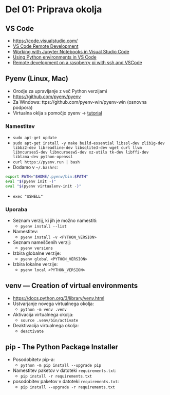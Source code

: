 # Del 01: Priprava okolja

## VS Code
- https://code.visualstudio.com/
- [VS Code Remote Development](https://code.visualstudio.com/docs/remote/remote-overview)
- [Working with Jupyter Notebooks in Visual Studio Code](https://code.visualstudio.com/docs/python/jupyter-support)
- [Using Python environments in VS Code](https://code.visualstudio.com/docs/python/environments)
- [Remote development on a raspberry pi with ssh and VSCode](https://medium.com/@pythonpow/remote-development-on-a-raspberry-pi-with-ssh-and-vscode-a23388e24bc7)


## Pyenv (Linux, Mac)
- Orodje za upravljanje z več Python verzijami
- https://github.com/pyenv/pyenv
- Za Windows: ttps://github.com/pyenv-win/pyenv-win (osnovna podpora)
- Virtualna oklja s pomočjo pyenv -> [tutorial](https://realpython.com/intro-to-pyenv/#virtual-environments-and-pyenv)


### Namestitev
- `sudo apt-get update`
- `sudo apt-get install -y make build-essential libssl-dev zlib1g-dev libbz2-dev libreadline-dev libsqlite3-dev wget curl llvm libncurses5-dev libncursesw5-dev xz-utils tk-dev libffi-dev liblzma-dev python-openssl`
- `curl https://pyenv.run | bash`
- Dodamo v `~/.bashrc`:
```bash
export PATH="$HOME/.pyenv/bin:$PATH"
eval "$(pyenv init -)"
eval "$(pyenv virtualenv-init -)"
```
- `exec "$SHELL"`

### Uporaba
- Seznam verzij, ki jih je možno namestiti:
    - `pyenv install --list`
- Namestitev:
    - `pyenv install -v <PYTHON_VERSION>`
- Seznam nameščenih verzij:
    - `pyenv versions`
- Izbira globalne verzije:
    - `pyenv global <PYTHON_VERSION>`
- Izbira lokalne verzije:
    - `pyenv local <PYTHON_VERSION>`

## venv — Creation of virtual environments
- https://docs.python.org/3/library/venv.html
- Ustvarjanje novega virtualnega okolja:
    - `python -m venv .venv`
- Aktivacija virtualnega okolja:
    - `source .venv/bin/activate`
- Deaktivacija virtualnega okolja:
    - `deactivate`

## pip - The Python Package Installer
- Posodobitetv pip-a:
    - `python -m pip install --upgrade pip`
- Namestitev paketov v datoteki `requirements.txt`:
    - `pip install -r requirements.txt`
- posodobitev paketov v datoteki `requirements.txt`:
    - `pip install --upgrade -r requirements.txt`
